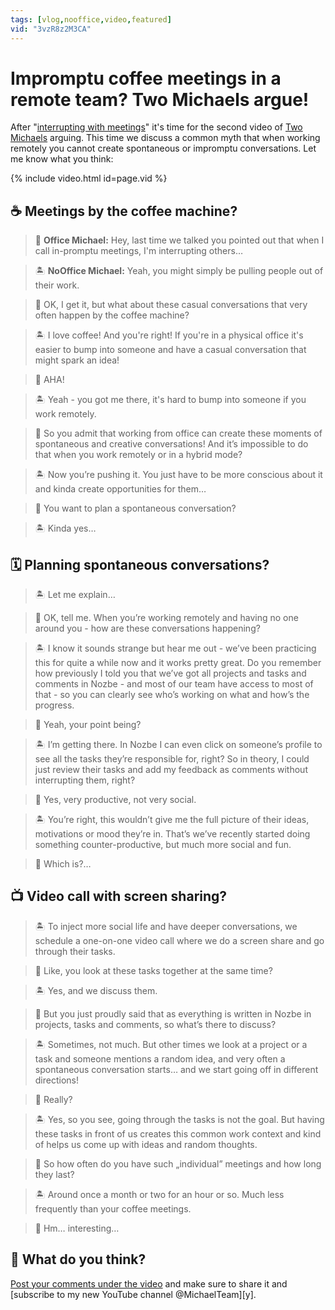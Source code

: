 ```yaml
---
tags: [vlog,nooffice,video,featured]
vid: "3vzR8z2M3CA"
---
```


# Impromptu coffee meetings in a remote team? Two Michaels argue!

After "[interrupting with meetings](/meetings)" it's time for the second video of [Two Michaels](/michaels) arguing. This time we discuss a common myth that when working remotely you cannot create spontaneous or impromptu conversations. Let me know what you think:

{% include video.html id=page.vid %}

<!--More-->

## ☕️ Meetings by the coffee machine?

> 🏢 **Office Michael:** Hey, last time we talked you pointed out that when I call in-promptu meetings, I'm interrupting others…

> 🏝️ **NoOffice Michael:** Yeah, you might simply be pulling people out of their work.

> 🏢 OK, I get it, but what about these casual conversations that very often happen by the coffee machine?

> 🏝️ I love coffee! And you're right! If you're in a physical office it's easier to bump into someone and have a casual conversation that might spark an idea!

> 🏢 AHA!

> 🏝️ Yeah - you got me there, it's hard to bump into someone if you work remotely.

> 🏢 So you admit that working from office can create these moments of spontaneous and creative conversations! And it’s impossible to do that when you work remotely or in a hybrid mode?

> 🏝️ Now you’re pushing it. You just have to be more conscious about it and kinda create opportunities for them…

> 🏢 You want to plan a spontaneous conversation?

> 🏝️ Kinda yes…

## 🗓️ Planning spontaneous conversations?

> 🏝️ Let me explain…

> 🏢 OK, tell me. When you’re working remotely and having no one around you - how are these conversations happening?

> 🏝️ I know it sounds strange but hear me out - we’ve been practicing this for quite a while now and it works pretty great. Do you remember how previously I told you that we’ve got all projects and tasks and comments in Nozbe - and most of our team have access to most of that - so you can clearly see who’s working on what and how’s the progress.

> 🏢 Yeah, your point being?

> 🏝️ I’m getting there. In Nozbe I can even click on someone’s profile to see all the tasks they’re responsible for, right? So in theory, I could just review their tasks and add my feedback as comments without interrupting them, right?

> 🏢 Yes, very productive, not very social.

> 🏝️ You’re right, this wouldn’t give me the full picture of their ideas, motivations or mood they’re in. That’s we’ve recently started doing something counter-productive, but much more social and fun.

> 🏢 Which is?…

## 📺 Video call with screen sharing?

> 🏝️ To inject more social life and have deeper conversations, we schedule a one-on-one video call where we do a screen share and go through their tasks.

> 🏢 Like, you look at these tasks together at the same time?

> 🏝️ Yes, and we discuss them.

> 🏢 But you just proudly said that as everything is written in Nozbe in projects, tasks and comments, so what’s there to discuss?

> 🏝️ Sometimes, not much. But other times we look at a project or a task and someone mentions a random idea, and very often a spontaneous conversation starts… and we start going off in different directions!

> 🏢 Really?

> 🏝️ Yes, so you see, going through the tasks is not the goal. But having these tasks in front of us creates this common work context and kind of helps us come up with ideas and random thoughts.

> 🏢 So how often do you have such „individual” meetings and how long they last?

> 🏝️ Around once a month or two for an hour or so. Much less frequently than your coffee meetings.

> 🏢 Hm… interesting…

## 🤔 What do you think?

[Post your comments under the video][yt] and make sure to share it and [subscribe to my new YouTube channel @MichaelTeam][y].


[yt]: https://youtube.com/watch?v=3vzR8z2M3CA

[n]: https://michael.gratis/nozbe
[np]: https://michael.gratis/nozbepersonal